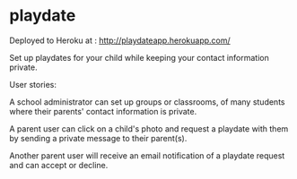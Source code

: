 # playdate

Deployed to Heroku at : http://playdateapp.herokuapp.com/

Set up playdates for your child while keeping your contact information private.

User stories:

A school administrator can set up groups or classrooms, of many students where their parents' contact information is private.

A parent user can click on a child's photo and request a playdate with them by sending a private message to their parent(s).

Another parent user will receive an email notification of a playdate request and can accept or decline.

